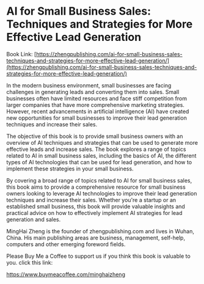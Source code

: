 # AI for Small Business Sales: Techniques and Strategies for More Effective Lead Generation

Book Link: [https://zhengpublishing.com/ai-for-small-business-sales-techniques-and-strategies-for-more-effective-lead-generation/](https://zhengpublishing.com/ai-for-small-business-sales-techniques-and-strategies-for-more-effective-lead-generation/)

In the modern business environment, small businesses are facing challenges in generating leads and converting them into sales. Small businesses often have limited resources and face stiff competition from larger companies that have more comprehensive marketing strategies. However, recent advancements in artificial intelligence (AI) have created new opportunities for small businesses to improve their lead generation techniques and increase their sales.

The objective of this book is to provide small business owners with an overview of AI techniques and strategies that can be used to generate more effective leads and increase sales. The book explores a range of topics related to AI in small business sales, including the basics of AI, the different types of AI technologies that can be used for lead generation, and how to implement these strategies in your small business.

By covering a broad range of topics related to AI for small business sales, this book aims to provide a comprehensive resource for small business owners looking to leverage AI technologies to improve their lead generation techniques and increase their sales. Whether you're a startup or an established small business, this book will provide valuable insights and practical advice on how to effectively implement AI strategies for lead generation and sales.

MingHai Zheng is the founder of zhengpublishing.com and lives in Wuhan, China. His main publishing areas are business, management, self-help, computers and other emerging foreword fields.

Please Buy Me a Coffee to support us if you think this book is valuable to you. click this link:

https://www.buymeacoffee.com/minghaizheng
